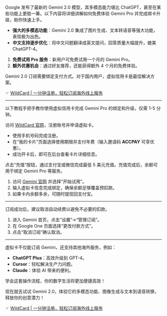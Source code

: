 
Google 发布了最新的 Gemini 2.0 模型，其多模态能力堪比 ChatGPT，甚至在某些功能上更胜一筹。以下内容将详细讲解如何免费体验 Gemini Pro 并完成绑卡升级，助你快速上手。


- **强大的多模态功能**：Gemini 2.0 集成了图片生成、文本转语音等强大功能，表现极为出色。
- **中文支持逐步优化**：将中文问题翻译成英文提问，回答质量大幅提升，媲美 ChatGPT-4。



1. **免费试用 Pro 服务**：新用户可免费试用一个月的 Gemini Pro。
2. **额外优惠机会**：通过好友推荐，还能获得额外 4 个月的免费体验。

Gemini 2.0 订阅需要绑定支付方式。对于国内用户，虚拟信用卡是最佳解决方案。

☞ [WildCard | 一分钟注册，轻松订阅海外线上服务](https://bit.ly/bewildcard)

---


以下教程手把手教你使用虚拟信用卡完成 Gemini Pro 的绑定和升级，仅需 1-5 分钟。


访问 [WildCard 官网](https://bit.ly/bewildcard)，注册账号并申请虚拟卡。

- 使用手机号码完成注册。
- 在“我的卡片”页面选择使用期限并支付年费（输入邀请码 **ACCPAY** 可享优惠）。
- 成功开卡后，即可在后台查看卡片详细信息。



点击“充值”按钮，通过支付宝或微信完成最低 5 美元充值。充值完成后，余额可用于绑定 Gemini Pro 等服务。



1. 访问 [Gemini 官网](https://gemini.google.com/app?hl=zh) 并选择“开始试用”。
2. 输入虚拟卡信息完成绑定，确保余额足够覆盖预扣款。
3. 如果卡内余额多余，可随时提现回支付宝。


---


订阅成功后，建议取消自动续费以避免不必要的扣款。

1. 进入 Gemini 首页，点击“设置”→“管理订阅”。
2. 在 Google One 页面选择“更改付款方式”。
3. 点击“取消订阅”确认取消。

---


虚拟卡不仅能订阅 Gemini，还支持其他海外服务，例如：

- **ChatGPT Plus**：高效升级到 GPT-4。
- **Cursor**：轻松解决生产力问题。
- **Claude**：体验 AI 带来的便利。

学会这套操作流程，你的数字生活将更加便捷高效！

现在就去试试 Gemini 2.0，体验它的多模态功能、图像生成与文本到语音转换，释放你的创意潜力！

☞ [WildCard | 一分钟注册，轻松订阅海外线上服务](https://bit.ly/bewildcard)
